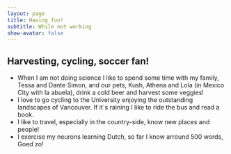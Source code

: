 ```yaml
---
layout: page
title: Having fun!
subtitle: While not working
show-avatar: false
---
```

## Harvesting, cycling, soccer fan!

- When I am not doing science I like to spend some time with my family, Tessa and Dante Simon, and our pets, Kush, Athena and Lola (in Mexico City with la abuela), drink a cold beer and harvest some veggies!
- I love to go cycling to the University enjoying the outstanding landscapes of Vancouver. If it´s raining I like to ride the bus and read a book. 
- I like to travel, especially in the country-side, know new places and people!
- I exercise my neurons learning Dutch, so far I know arround 500 words, Goed zo!




